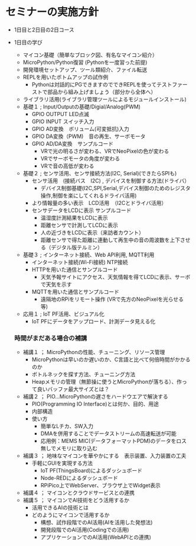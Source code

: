 # セミナーの実施方針

- 1日目と2日目の2日コース
- 1日目の学び
  - マイコン基礎（簡単なブロック図、有名なマイコン紹介）
  - MicroPython/Python復習 (Pythonを一度習った前提)
  - 開発環境セットアップ、ツール類紹介、ファイル転送
  - REPLを用いたボトムアップの試作例
     - Pythonは対話的にPGできますのでできREPLを使ってテストファーストで部品から組み上げましょう（部分から全体へ）
  - ライブラリ活用(ライブラリ管理ツールによるモジュールインストール)
  - 基礎１ ;  Input/Outputの基礎/Digial/Analog(PWM)
    - GPIO OUTPUT  LED点滅
    - GPIO INPUT  スイッチ入力
    - GPIO AD変換　ボリューム(可変抵抗)入力
    - GPIO DA変換（PWM)　音の再生、サーボモータ
    - GPIO AD/DA変換　サンプルコード
      - VRで光の明るさが変わる、VRでNeoPixelの色が変わる
      - VRでサーボモータの角度が変わる
      - VRで音の高低が変わる
  - 基礎２ ; センサ活用、センサ接続方法(I2C, Serial)(できたらSPIも)
    - センサ活用　(接続バス　I2C) , デバイスを制御する方法(ドライバ）
      - デバイス制御基礎(I2C,SPI,Serial,デバイス制御のためのレジスタ操作,制御を楽にしてくれるドライバ活用)
    - より情報量の多い表示　LCD活用　（I2Cとドライバ活用）
    - センサデータをLCDに表示 サンプルコード
      - 温湿度計測結果をLCDに表示
      - 距離センサで計測してLCDに表示
      - 人の近づきをLCDに表示（来訪者カウント）
      - 距離センサで得た距離に連動して再生中の音の周波数を上下させる（デジタル版テルミン）
  - 基礎３ ; インターネット接続、Web API利用, MQTT利用
    - インターネット接続(Wi-Fi接続)  NTP接続
    - HTTPを用いた通信とサンプルコード
      - 天気予報サイトにアクセス、天気情報を得てLCDに表示、サーボで天気を示す
    - MQTTを用いた通信とサンプルコード
      - 遠隔地のRPiをリモート操作 (VRで先方のNeoPixelを光らせる 等)
  - 応用１ ;  IoT PF活用、ビジュアル化
    - IoT PFにデータをアップロード、計測データ見える化

  ### 時間がまだある場合の補講
  - 補講１ ； MicroPythonの性能、チューニング、リソース管理
     - MicroPythonは早いのか遅いのか、C言語と比べて何倍時間がかかるのか
     - ボトルネックを探す方法、チューニング方法
     - Heapメモリの管理（無節操に使うとMicroPythonが落ちる）、作って良いバッファ最大サイズとは？
  - 補講２ ； PIO...MicroPythonの遅さをハードウエアで解決する
     - PIO(Programming IO Interface)とは何か、目的、用途
     - 内部構造
     - 使い方
       - 簡単なLチカ、SW入力
       - DMAを併用することでデータストリームの高速転送が可能
       - 応用例：MEMS MIC(データフォーマットPDM)のデータをロス無しでメモリに取り込む
  - 補講３ ； 地味なマイコンを華やかにする　表示装置、入力装置の工夫
    - 手軽にGUIを実現する方法
      -  IoT PF(ThingsBoard)によるダッシュボード
      -  Node-REDによるダッシュボード
      -  RPiPico上でWebServer、ブラウザ上でWidget表示
  - 補講４ ； マイコンとクラウドサービスとの連携
  - 補講５ ； マイコンでAI技術をどう活用するか
    - 活用できるAIの技術とは
    - どのようにマイコンで活用するか
      - 構想、試作段階でのAI活用(AIを活用した発想法)
      - 開発段階でのAI活用(Codingでの活用)
      - アプリケーションでのAI活用(WebAPIとの連携) 
